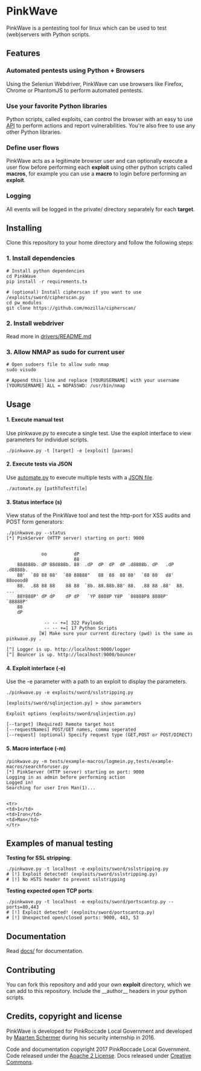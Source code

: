 PinkWave
==========
PinkWave is a pentesting tool for linux which can be used to test (web)servers
with Python scripts. 


## Features
### Automated pentests using Python + Browsers
Using the Seleniun Webdriver, PinkWave can use browsers
like Firefox, Chrome or PhantomJS to perform automated pentests. 

### Use your favorite Python libraries
Python scripts, called exploits, can control the browser with an easy to use [API](docs/devleopers/extensions/Request.py) to perform actions and report vulnerabilities. You're also free to use any other Python libraries.


### Define user flows 
PinkWave acts as a legitimate browser user and can optionally execute a user flow before performing each **exploit** using other python scripts called **macros**, for example you can use a **macro** to login before performing an **exploit**.


### Logging
All events will be logged in the private/ directory separately for each **target**.




## Installing
Clone this repository to your home directory and follow the following steps:

### 1\. Install dependencies
```
# Install python dependencies
cd PinkWave
pip install -r requirements.tx

# (optional) Install cipherscan if you want to use /exploits/sword/cipherscan.py
cd pw_modules
git clone https://github.com/mozilla/cipherscan/
```

### 2\. Install webdriver
Read more in [drivers/README.md](https://github.com/PinkRoccadeLG/pinkwave/tree/master/drivers)

### 3\. Allow NMAP as sudo for current user
```
# Open sudoers file to allow sudo nmap
sudo visudo

# Append this line and replace [YOURUSERNAME] with your username
[YOURUSERNAME] ALL = NOPASSWD: /usr/bin/nmap
```

## Usage

#### 1\. Execute manual test
Use pinkwave.py to execute a single test. Use the exploit interface to view parameters for individuel scripts.  
```
./pinkwave.py -t [target] -e [exploit] [params]
```

#### 2\. Execute tests via JSON
Use [automate.py](docs/administrators/automate-tests.markdown) to execute multiple tests with a [JSON file](docs/administrators/automate-tests.markdown).
```/
./automate.py [pathToTestfile]
```

#### 3\. Status interface (s)
View status of the PinkWave tool and test the http-port for XSS audits and POST form generators: 
```
./pinkwave.py --status
[*] PinkServer (HTTP server) starting on port: 9000


             oo          dP                                             
                         88                                             
    88d888b. dP 88d888b. 88  .dP  dP  dP  dP .d8888b. dP   .dP .d8888b. 
    88'  `88 88 88'  `88 88888"   88  88  88 88'  `88 88   d8' 88ooood8 
    88.  .88 88 88    88 88  `8b. 88.88b.88' 88.  .88 88 .88'  88.  ... 
    88Y888P' dP dP    dP dP   `YP 8888P Y8P  `88888P8 8888P'   `88888P' 
    88                                                                  
    dP                                                                  

              -- -- +=[ 322 Payloads 
              -- -- +=[ 17 Python Scripts 
            [W] Make sure your current directory (pwd) is the same as pinkwave.py .
            
[^] Logger is up. http://localhost:9000/logger
[^] Bouncer is up. http://localhost:9000/bouncer
```

#### 4\.  Exploit interface (-e)
Use the -e parameter with a path to an exploit to display the parameters.

```
./pinkwave.py -e exploits/sword/sslstripping.py

[exploits/sword/sqlinjection.py] > show parameters

Exploit options (exploits/sword/sqlinjection.py)

[--target] (Required) Remote target host
[--requestNames] POST/GET names, comma seperated
[--request] (optional) Specify request type (GET,POST or POST/DIRECT)
```

#### 5\. Macro interface (-m)
```
/pinkwave.py -m tests/example-macros/logmein.py,tests/example-macros/searchforuser.py
[*] PinkServer (HTTP server) starting on port: 9000
Logging in as admin before performing action
Logged in!
Searching for user Iron Man(1)...


<tr>
<td>1</td>
<td>Iron</td>
<td>Man</td>
</tr>

```



## Examples of manual testing
**Testing for SSL stripping**:
```
./pinkwave.py -t localhost -e exploits/sword/sslstripping.py
# [!] Exploit detected! (exploits/sword/sslstripping.py)
# [!] No HSTS header to prevent sslstripping
```

**Testing expected open TCP ports**:
```
./pinkwave.py -t localhost -e exploits/sword/portscantcp.py --ports=80,443
# [!] Exploit detected! (exploits/sword/portscantcp.py)
# [!] Unexpected open/closed ports: 9000, 443, 53

```



## Documentation
Read [docs/](https://github.com/PinkRoccadeLG/pinkwave/tree/master/docs) for documentation.

## Contributing
You can fork this repository and add your own **exploit** directory, which we can add to this repository. Include the \_\_author\_\_ headers in your python scripts.



## Credits, copyright and license

PinkWave is developed for PinkRoccade Local Government and developed by [Maarten Schermer](https://github.com/maartensch) during his security internship in 2016.

Code and documentation copyright 2017 PinkRoccade Local Government. Code released under the [Apache 2 License](https://github.com/PinkRoccadeLG/pinkwave/blob/master/LICENSE). Docs released under [Creative Commons](https://github.com/PinkRoccadeLG/pinkwave/blob/master/docs/LICENSE).
